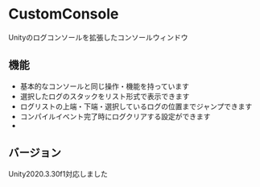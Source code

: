 # CustomConsole

Unityのログコンソールを拡張したコンソールウィンドウ

## 機能

* 基本的なコンソールと同じ操作・機能を持っています
* 選択したログのスタックをリスト形式で表示できます
* ログリストの上端・下端・選択しているログの位置までジャンプできます
* コンパイルイベント完了時にログクリアする設定ができます
* 

## バージョン
Unity2020.3.30f1対応しました


